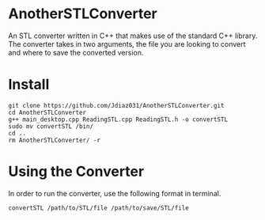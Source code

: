 # AnotherSTLConverter
An STL converter written in C++ that makes use of the standard C++ library. The converter takes in two arguments,
the file you are looking to convert and where to save the converted version.

# Install
```
git clone https://github.com/Jdiaz031/AnotherSTLConverter.git
cd AnotherSTLConverter
g++ main_desktop.cpp ReadingSTL.cpp ReadingSTL.h -o convertSTL
sudo mv convertSTL /bin/
cd ..
rm AnotherSTLConverter/ -r
```

# Using the Converter
In order to run the converter, use the following format in terminal.
```
convertSTL /path/to/STL/file /path/to/save/STL/file
```
